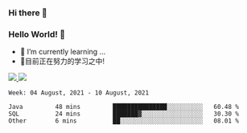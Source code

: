### Hi there 👋
### Hello World! 🙌

- 🌱 I’m currently learning ...
- 📖目前正在努力的学习之中!

<a href="https://github.com/anuraghazra/github-readme-stats">
  <img src="https://github-readme-stats.vercel.app/api?username=keyboardWithDream&show_icons=true&repo=github-readme-stats" />
</a>
<a href="https://github.com/anuraghazra/convoychat">
  <img src="https://github-readme-stats.vercel.app/api/top-langs/?username=keyboardWithDream&layout=compact&repo=convoychat" />
</a>



<!--START_SECTION:waka-->
```text
Week: 04 August, 2021 - 10 August, 2021

Java         48 mins         ███████████████░░░░░░░░░░   60.48 % 
SQL          24 mins         ███████▓░░░░░░░░░░░░░░░░░   30.30 % 
Other        6 mins          ██░░░░░░░░░░░░░░░░░░░░░░░   08.01 % 
```
<!--END_SECTION:waka-->
